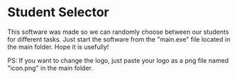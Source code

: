 # Student Selector
This software was made so we can randomly choose between our students for different tasks. Just start the software from the "main.exe" file located in the main folder.
Hope it is usefully!

PS: If you want to change the logo, just paste your logo as a png file named "icon.png" in the main folder.


